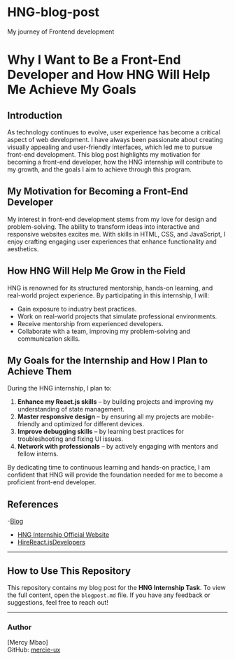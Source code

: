 # HNG-blog-post

My journey of Frontend development
# Why I Want to Be a Front-End Developer and How HNG Will Help Me Achieve My Goals  

## Introduction  
As technology continues to evolve, user experience has become a critical aspect of web development. I have always been passionate about creating visually appealing and user-friendly interfaces, which led me to pursue front-end development. This blog post highlights my motivation for becoming a front-end developer, how the HNG internship will contribute to my growth, and the goals I aim to achieve through this program.  

## My Motivation for Becoming a Front-End Developer  
My interest in front-end development stems from my love for design and problem-solving. The ability to transform ideas into interactive and responsive websites excites me. With skills in HTML, CSS, and JavaScript, I enjoy crafting engaging user experiences that enhance functionality and aesthetics.  

## How HNG Will Help Me Grow in the Field  
HNG is renowned for its structured mentorship, hands-on learning, and real-world project experience. By participating in this internship, I will:  
- Gain exposure to industry best practices.  
- Work on real-world projects that simulate professional environments.  
- Receive mentorship from experienced developers.  
- Collaborate with a team, improving my problem-solving and communication skills.  

## My Goals for the Internship and How I Plan to Achieve Them  
During the HNG internship, I plan to:  
1. **Enhance my React.js skills** – by building projects and improving my understanding of state management.  
2. **Master responsive design** – by ensuring all my projects are mobile-friendly and optimized for different devices.  
3. **Improve debugging skills** – by learning best practices for troubleshooting and fixing UI issues.  
4. **Network with professionals** – by actively engaging with mentors and fellow interns.  

By dedicating time to continuous learning and hands-on practice, I am confident that HNG will provide the foundation needed for me to become a proficient front-end developer.  

## References  
-[Blog](https://hng-blog-post-pkrl-git-main-mercie-uxs-projects.vercel.app/)
- [HNG Internship Official Website](https://hng.tech)   
- [HireReact.jsDevelopers](https://hng.tech/hire/reactjs-developers)
---

## How to Use This Repository  
This repository contains my blog post for the **HNG Internship Task**. To view the full content, open the `blogpost.md` file. If you have any feedback or suggestions, feel free to reach out!  

---

### Author  
[Mercy Mbao]  
GitHub: [mercie-ux](https://github.com/mercie-ux)  
 

